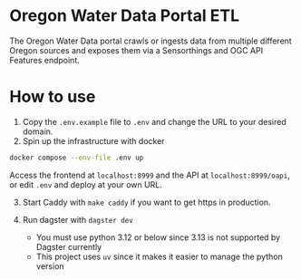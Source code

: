 # Oregon Water Data Portal ETL

The Oregon Water Data portal crawls or ingests data from multiple different Oregon sources and exposes them via a Sensorthings and OGC API Features endpoint.

# How to use


1. Copy the `.env.example` file to `.env` and change the URL to your desired domain.
2. Spin up the infrastructure with docker

```sh
docker compose --env-file .env up
```

Access the frontend at `localhost:8999` and the API at `localhost:8999/oapi`,
or edit `.env` and deploy at your own URL.

3. Start Caddy with `make caddy` if you want to get https in production.

4. Run dagster with `dagster dev`
   - You must use python 3.12 or below since 3.13 is not supported by Dagster currently
   - This project uses `uv` since it makes it easier to manage the python version
